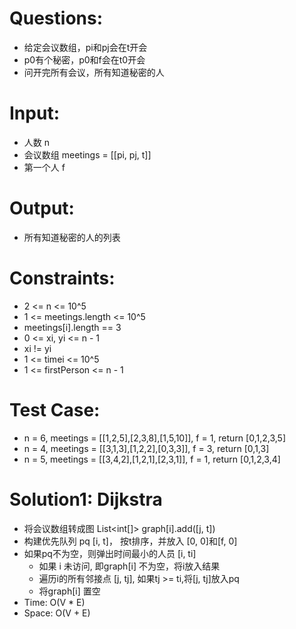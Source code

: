 # Questions:
- 给定会议数组，pi和pj会在t开会
- p0有个秘密，p0和f会在t0开会
- 问开完所有会议，所有知道秘密的人

# Input:
- 人数 n
- 会议数组 meetings = [[pi, pj, t]]
- 第一个人 f

# Output:
- 所有知道秘密的人的列表

# Constraints:
- 2 <= n <= 10^5
- 1 <= meetings.length <= 10^5
- meetings[i].length == 3
- 0 <= xi, yi <= n - 1
- xi != yi
- 1 <= timei <= 10^5
- 1 <= firstPerson <= n - 1

# Test Case:
- n = 6, meetings = [[1,2,5],[2,3,8],[1,5,10]], f = 1, return [0,1,2,3,5]
- n = 4, meetings = [[3,1,3],[1,2,2],[0,3,3]], f = 3, return [0,1,3]
- n = 5, meetings = [[3,4,2],[1,2,1],[2,3,1]], f = 1, return [0,1,2,3,4]

# Solution1: Dijkstra
- 将会议数组转成图 List<int[]> graph[i].add([j, t])
- 构建优先队列 pq [i, t]， 按t排序，并放入 [0, 0]和[f, 0]
- 如果pq不为空，则弹出时间最小的人员 [i, ti]
  - 如果 i 未访问, 即graph[i] 不为空，将i放入结果
  - 遍历i的所有邻接点 [j, tj], 如果tj >= ti,将[j, tj]放入pq
  - 将graph[i] 置空
- Time: O(V * E)
- Space: O(V + E)
